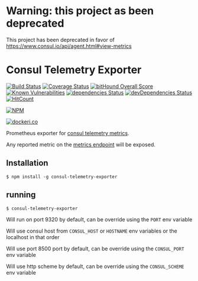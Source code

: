 # Warning: this project as been deprecated
This project has been deprecated in favor of https://www.consul.io/api/agent.html#view-metrics

# Consul Telemetry Exporter
[![Build Status](https://api.travis-ci.org/SWCE/consul_telemetry_exporter.svg?branch=master)](http://travis-ci.org/SWCE/consul_telemetry_exporter)
[![Coverage Status](https://coveralls.io/repos/github/SWCE/consul_telemetry_exporter/badge.svg)](https://coveralls.io/github/SWCE/consul_telemetry_exporter)
[![bitHound Overall Score](https://www.bithound.io/github/SWCE/consul_telemetry_exporter/badges/score.svg)](https://www.bithound.io/github/SWCE/consul_telemetry_exporter)
[![Known Vulnerabilities](https://snyk.io/test/github/SWCE/consul_telemetry_exporter/badge.svg)](https://snyk.io/test/github/SWCE/consul_telemetry_exporter)
[![dependencies Status](https://david-dm.org/SWCE/consul_telemetry_exporter/status.svg)](https://david-dm.org/SWCE/consul_telemetry_exporter)
[![devDependencies Status](https://david-dm.org/SWCE/consul_telemetry_exporter/dev-status.svg)](https://david-dm.org/SWCE/consul_telemetry_exporter?type=dev)
[![HitCount](http://hits.dwyl.io/SWCE/consul_telemetry_exporter.svg)](http://hits.dwyl.io/SWCE/consul_telemetry_exporter)

[![NPM](https://nodei.co/npm/consul-telemetry-exporter.png?downloads=true&downloadRank=true&stars=true)](https://nodei.co/npm/consul-telemetry-exporter/)

[![dockeri.co](http://dockeri.co/image/swce/consul_telemetry_exporter)](https://hub.docker.com/r/swce/consul_telemetry_exporter/)

Prometheus exporter for [consul telemetry metrics](https://www.consul.io/docs/agent/telemetry.html).

Any reported metric on the [metrics endpoint](https://www.consul.io/api/agent.html#view-metrics) will be exposed.

## Installation

    $ npm install -g consul-telemetry-exporter

## running

    $ consul-telemetry-exporter
    
Will run on port 9320 by default, can be override using the `PORT` env variable

Will use consul host from `CONSUL_HOST` or `HOSTNAME` env variables or the localhost in that order

Will use port 8500 port by default, can be override using the `CONSUL_PORT` env variable

Will use http scheme by default, can be override using the `CONSUL_SCHEME` env variable